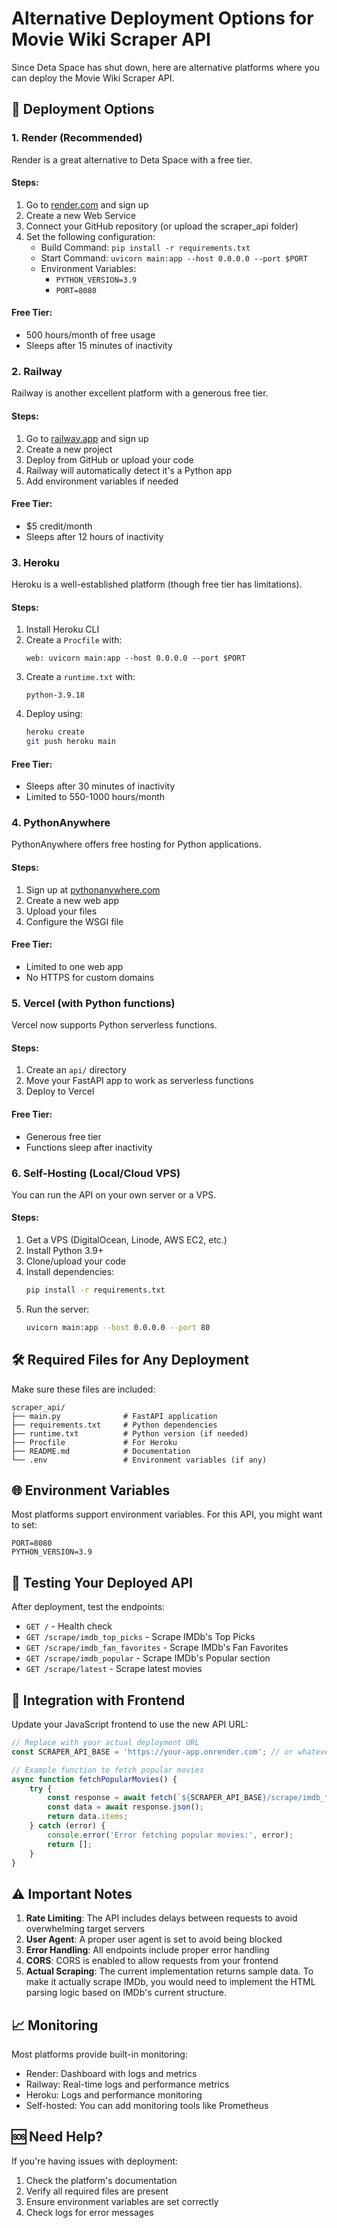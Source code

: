 # Alternative Deployment Options for Movie Wiki Scraper API

Since Deta Space has shut down, here are alternative platforms where you can deploy the Movie Wiki Scraper API.

## 🚀 Deployment Options

### 1. Render (Recommended)

Render is a great alternative to Deta Space with a free tier.

#### Steps:
1. Go to [render.com](https://render.com) and sign up
2. Create a new Web Service
3. Connect your GitHub repository (or upload the scraper_api folder)
4. Set the following configuration:
   - Build Command: `pip install -r requirements.txt`
   - Start Command: `uvicorn main:app --host 0.0.0.0 --port $PORT`
   - Environment Variables:
     - `PYTHON_VERSION=3.9`
     - `PORT=8080`

#### Free Tier:
- 500 hours/month of free usage
- Sleeps after 15 minutes of inactivity

### 2. Railway

Railway is another excellent platform with a generous free tier.

#### Steps:
1. Go to [railway.app](https://railway.app) and sign up
2. Create a new project
3. Deploy from GitHub or upload your code
4. Railway will automatically detect it's a Python app
5. Add environment variables if needed

#### Free Tier:
- $5 credit/month
- Sleeps after 12 hours of inactivity

### 3. Heroku

Heroku is a well-established platform (though free tier has limitations).

#### Steps:
1. Install Heroku CLI
2. Create a `Procfile` with:
   ```
   web: uvicorn main:app --host 0.0.0.0 --port $PORT
   ```
3. Create a `runtime.txt` with:
   ```
   python-3.9.18
   ```
4. Deploy using:
   ```bash
   heroku create
   git push heroku main
   ```

#### Free Tier:
- Sleeps after 30 minutes of inactivity
- Limited to 550-1000 hours/month

### 4. PythonAnywhere

PythonAnywhere offers free hosting for Python applications.

#### Steps:
1. Sign up at [pythonanywhere.com](https://pythonanywhere.com)
2. Create a new web app
3. Upload your files
4. Configure the WSGI file

#### Free Tier:
- Limited to one web app
- No HTTPS for custom domains

### 5. Vercel (with Python functions)

Vercel now supports Python serverless functions.

#### Steps:
1. Create an `api/` directory
2. Move your FastAPI app to work as serverless functions
3. Deploy to Vercel

#### Free Tier:
- Generous free tier
- Functions sleep after inactivity

### 6. Self-Hosting (Local/Cloud VPS)

You can run the API on your own server or a VPS.

#### Steps:
1. Get a VPS (DigitalOcean, Linode, AWS EC2, etc.)
2. Install Python 3.9+
3. Clone/upload your code
4. Install dependencies:
   ```bash
   pip install -r requirements.txt
   ```
5. Run the server:
   ```bash
   uvicorn main:app --host 0.0.0.0 --port 80
   ```

## 🛠️ Required Files for Any Deployment

Make sure these files are included:

```
scraper_api/
├── main.py              # FastAPI application
├── requirements.txt     # Python dependencies
├── runtime.txt          # Python version (if needed)
├── Procfile             # For Heroku
├── README.md            # Documentation
└── .env                 # Environment variables (if any)
```

## 🌐 Environment Variables

Most platforms support environment variables. For this API, you might want to set:

```
PORT=8080
PYTHON_VERSION=3.9
```

## 🧪 Testing Your Deployed API

After deployment, test the endpoints:

- `GET /` - Health check
- `GET /scrape/imdb_top_picks` - Scrape IMDb's Top Picks
- `GET /scrape/imdb_fan_favorites` - Scrape IMDb's Fan Favorites
- `GET /scrape/imdb_popular` - Scrape IMDb's Popular section
- `GET /scrape/latest` - Scrape latest movies

## 🔄 Integration with Frontend

Update your JavaScript frontend to use the new API URL:

```javascript
// Replace with your actual deployment URL
const SCRAPER_API_BASE = 'https://your-app.onrender.com'; // or whatever platform you use

// Example function to fetch popular movies
async function fetchPopularMovies() {
    try {
        const response = await fetch(`${SCRAPER_API_BASE}/scrape/imdb_top_picks`);
        const data = await response.json();
        return data.items;
    } catch (error) {
        console.error('Error fetching popular movies:', error);
        return [];
    }
}
```

## ⚠️ Important Notes

1. **Rate Limiting**: The API includes delays between requests to avoid overwhelming target servers
2. **User Agent**: A proper user agent is set to avoid being blocked
3. **Error Handling**: All endpoints include proper error handling
4. **CORS**: CORS is enabled to allow requests from your frontend
5. **Actual Scraping**: The current implementation returns sample data. To make it actually scrape IMDb, you would need to implement the HTML parsing logic based on IMDb's current structure.

## 📈 Monitoring

Most platforms provide built-in monitoring:
- Render: Dashboard with logs and metrics
- Railway: Real-time logs and performance metrics
- Heroku: Logs and performance monitoring
- Self-hosted: You can add monitoring tools like Prometheus

## 🆘 Need Help?

If you're having issues with deployment:

1. Check the platform's documentation
2. Verify all required files are present
3. Ensure environment variables are set correctly
4. Check logs for error messages